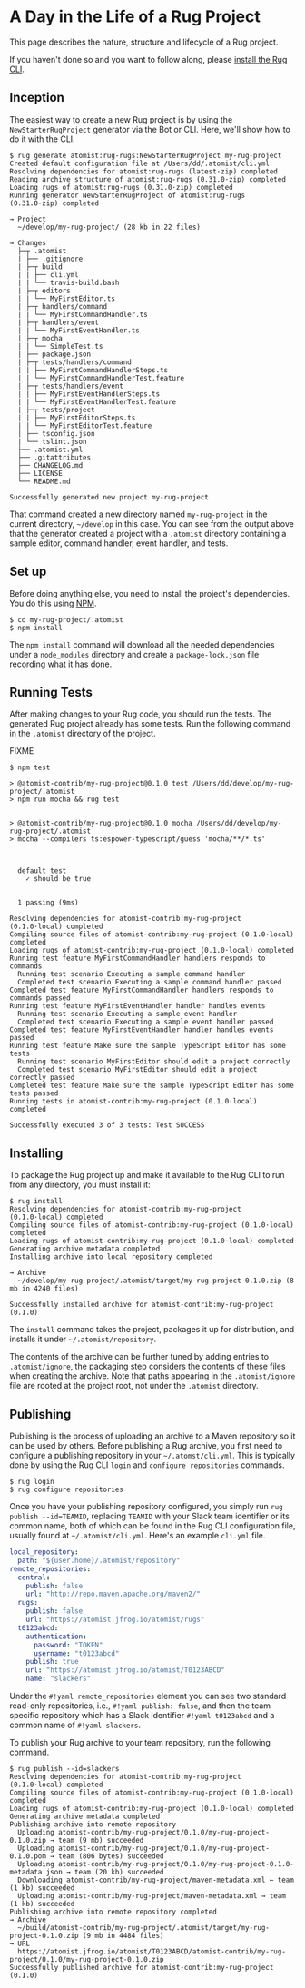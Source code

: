 # A Day in the Life of a Rug Project

This page describes the nature, structure and lifecycle of a Rug
project.

If you haven't done so and you want to follow along, please [install
the Rug CLI][install].

[install]: /user-guide/interfaces/cli/install.md

## Inception

The easiest way to create a new Rug project is by using the
`NewStarterRugProject` generator via the Bot or CLI. Here, we'll show
how to do it with the CLI.

```console
$ rug generate atomist:rug-rugs:NewStarterRugProject my-rug-project
Created default configuration file at /Users/dd/.atomist/cli.yml
Resolving dependencies for atomist:rug-rugs (latest·zip) completed
Reading archive structure of atomist:rug-rugs (0.31.0·zip) completed
Loading rugs of atomist:rug-rugs (0.31.0·zip) completed
Running generator NewStarterRugProject of atomist:rug-rugs (0.31.0·zip) completed

→ Project
  ~/develop/my-rug-project/ (28 kb in 22 files)

→ Changes
  ├─┬ .atomist
  | ├── .gitignore
  | ├─┬ build
  | | ├── cli.yml
  | | └── travis-build.bash
  | ├─┬ editors
  | | └── MyFirstEditor.ts
  | ├─┬ handlers/command
  | | └── MyFirstCommandHandler.ts
  | ├─┬ handlers/event
  | | └── MyFirstEventHandler.ts
  | ├─┬ mocha
  | | └── SimpleTest.ts
  | ├── package.json
  | ├─┬ tests/handlers/command
  | | ├── MyFirstCommandHandlerSteps.ts
  | | └── MyFirstCommandHandlerTest.feature
  | ├─┬ tests/handlers/event
  | | ├── MyFirstEventHandlerSteps.ts
  | | └── MyFirstEventHandlerTest.feature
  | ├─┬ tests/project
  | | ├── MyFirstEditorSteps.ts
  | | └── MyFirstEditorTest.feature
  | ├── tsconfig.json
  | └── tslint.json
  ├── .atomist.yml
  ├── .gitattributes
  ├── CHANGELOG.md
  ├── LICENSE
  └── README.md

Successfully generated new project my-rug-project
```

That command created a new directory named `my-rug-project` in the
current directory, `~/develop` in this case.  You can see from the
output above that the generator created a project with a `.atomist`
directory containing a sample editor, command handler, event handler,
and tests.

## Set up

Before doing anything else, you need to install the project's
dependencies.  You do this using [NPM][npm].

```console
$ cd my-rug-project/.atomist
$ npm install
```

The `npm install` command will download all the needed dependencies
under a `node_modules` directory and create a `package-lock.json` file
recording what it has done.

[npm]: https://www.npmjs.com/ (NPM - Node Package Manager)

## Running Tests

After making changes to your Rug code, you should run the tests.  The
generated Rug project already has some tests.  Run the following
command in the `.atomist` directory of the project.

FIXME

```console
$ npm test

> @atomist-contrib/my-rug-project@0.1.0 test /Users/dd/develop/my-rug-project/.atomist
> npm run mocha && rug test


> @atomist-contrib/my-rug-project@0.1.0 mocha /Users/dd/develop/my-rug-project/.atomist
> mocha --compilers ts:espower-typescript/guess 'mocha/**/*.ts'



  default test
    ✓ should be true


  1 passing (9ms)

Resolving dependencies for atomist-contrib:my-rug-project (0.1.0·local) completed
Compiling source files of atomist-contrib:my-rug-project (0.1.0·local) completed
Loading rugs of atomist-contrib:my-rug-project (0.1.0·local) completed
Running test feature MyFirstCommandHandler handlers responds to commands
  Running test scenario Executing a sample command handler
  Completed test scenario Executing a sample command handler passed
Completed test feature MyFirstCommandHandler handlers responds to commands passed
Running test feature MyFirstEventHandler handler handles events
  Running test scenario Executing a sample event handler
  Completed test scenario Executing a sample event handler passed
Completed test feature MyFirstEventHandler handler handles events passed
Running test feature Make sure the sample TypeScript Editor has some tests
  Running test scenario MyFirstEditor should edit a project correctly
  Completed test scenario MyFirstEditor should edit a project correctly passed
Completed test feature Make sure the sample TypeScript Editor has some tests passed
Running tests in atomist-contrib:my-rug-project (0.1.0·local) completed

Successfully executed 3 of 3 tests: Test SUCCESS
```

## Installing

To package the Rug project up and make it available to the Rug CLI to
run from any directory, you must install it:

```console
$ rug install
Resolving dependencies for atomist-contrib:my-rug-project (0.1.0·local) completed
Compiling source files of atomist-contrib:my-rug-project (0.1.0·local) completed
Loading rugs of atomist-contrib:my-rug-project (0.1.0·local) completed
Generating archive metadata completed
Installing archive into local repository completed

→ Archive
  ~/develop/my-rug-project/.atomist/target/my-rug-project-0.1.0.zip (8 mb in 4240 files)

Successfully installed archive for atomist-contrib:my-rug-project (0.1.0)
```

The `install` command takes the project, packages it up for
distribution, and installs it under `~/.atomist/repository`.

The contents of the archive can be further tuned by adding entries to
`.atomist/ignore`, the packaging step considers the contents of these
files when creating the archive.  Note that paths appearing in the
`.atomist/ignore` file are rooted at the project root, not under the
`.atomist` directory.

## Publishing

Publishing is the process of uploading an archive to a Maven
repository so it can be used by others.  Before publishing a Rug
archive, you first need to configure a publishing repository in your
`~/.atomst/cli.yml`.  This is typically done by using the Rug CLI
`login` and `configure repositories` commands.

```console
$ rug login
$ rug configure repositories
```

Once you have your publishing repository configured, you simply run
`rug publish --id=TEAMID`, replacing `TEAMID` with your Slack team
identifier or its common name, both of which can be found in the Rug
CLI configuration file, usually found at `~/.atomist/cli.yml`.  Here's
an example `cli.yml` file.

```yaml
local_repository:
  path: "${user.home}/.atomist/repository"
remote_repositories:
  central:
    publish: false
    url: "http://repo.maven.apache.org/maven2/"
  rugs:
    publish: false
    url: "https://atomist.jfrog.io/atomist/rugs"
  t0123abcd:
    authentication:
      password: "TOKEN"
      username: "t0123abcd"
    publish: true
    url: "https://atomist.jfrog.io/atomist/T0123ABCD"
    name: "slackers"
```

Under the `#!yaml remote_repositories` element you can see two
standard read-only repositories, i.e., `#!yaml publish: false`, and
then the team specific repository which has a Slack identifier `#!yaml
t0123abcd` and a common name of `#!yaml slackers`.

To publish your Rug archive to your team repository, run the following
command.

```console
$ rug publish --id=slackers
Resolving dependencies for atomist-contrib:my-rug-project (0.1.0·local) completed
Compiling source files of atomist-contrib:my-rug-project (0.1.0·local) completed
Loading rugs of atomist-contrib:my-rug-project (0.1.0·local) completed
Generating archive metadata completed
Publishing archive into remote repository
  Uploading atomist-contrib/my-rug-project/0.1.0/my-rug-project-0.1.0.zip → team (9 mb) succeeded
  Uploading atomist-contrib/my-rug-project/0.1.0/my-rug-project-0.1.0.pom → team (806 bytes) succeeded
  Uploading atomist-contrib/my-rug-project/0.1.0/my-rug-project-0.1.0-metadata.json → team (20 kb) succeeded
  Downloading atomist-contrib/my-rug-project/maven-metadata.xml ← team (1 kb) succeeded
  Uploading atomist-contrib/my-rug-project/maven-metadata.xml → team (1 kb) succeeded
Publishing archive into remote repository completed
→ Archive
  ~/build/atomist-contrib/my-rug-project/.atomist/target/my-rug-project-0.1.0.zip (9 mb in 4484 files)
→ URL
  https://atomist.jfrog.io/atomist/T0123ABCD/atomist-contrib/my-rug-project/0.1.0/my-rug-project-0.1.0.zip
Successfully published archive for atomist-contrib:my-rug-project (0.1.0)
```
